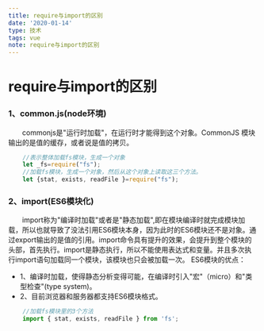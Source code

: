 ```yaml
---
title: require与import的区别
date: '2020-01-14'
type: 技术
tags: vue
note: require与import的区别
---
```

# require与import的区别

### 1、common.js(node环境)
&#8195;&#8195;commonjs是"运行时加载"，在运行时才能得到这个对象。CommonJS 模块输出的是值的缓存，或者说是值的拷贝。
```javascript
    //表示整体加载fs模块，生成一个对象
    let _fs=require("fs");
    //加载fs模块，生成一个对象，然后从这个对象上读取这三个方法。
    let {stat, exists, readFile }=require("fs");
```
### 2、import(ES6模块化)
&#8195;&#8195;import称为"编译时加载"或者是"静态加载",即在模块编译时就完成模块加载，所以也就导致了没法引用ES6模块本身，因为此时的ES6模块还不是对象。通过export输出的是值的引用。import命令具有提升的效果，会提升到整个模块的头部，首先执行。import是静态执行，所以不能使用表达式和变量。并且多次执行import语句加载同一个模块，该模块也只会被加载一次。
ES6模块的优点：
+ 1、编译时加载，使得静态分析变得可能，在编译时引入"宏"（micro）和"类型检查"(type system)。
+ 2、目前浏览器和服务器都支持ES6模块格式。
```javascript
    //加载fs模块里的3个方法
    import { stat, exists, readFile } from 'fs';
```